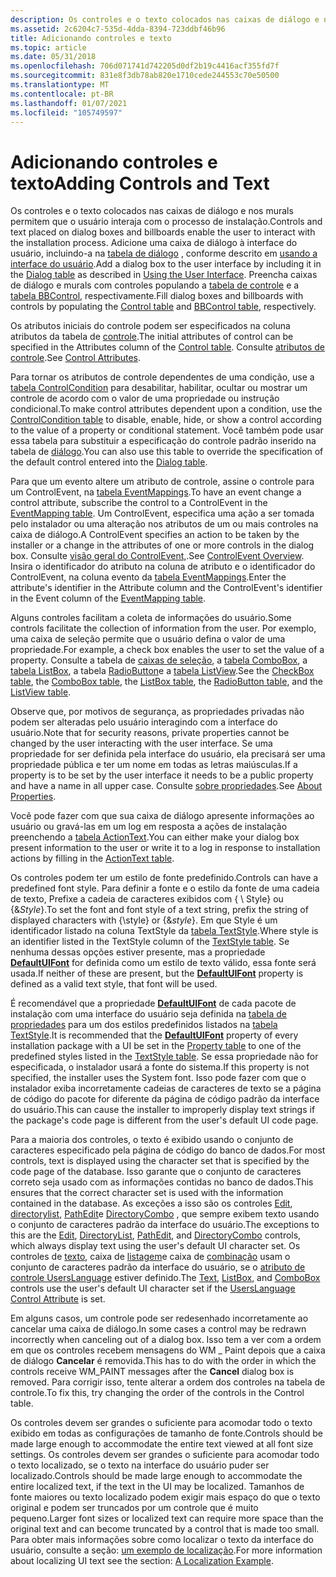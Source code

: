```yaml
---
description: Os controles e o texto colocados nas caixas de diálogo e nos murals permitem que o usuário interaja com o processo de instalação.
ms.assetid: 2c6204c7-535d-4dda-8394-723ddbf46b96
title: Adicionando controles e texto
ms.topic: article
ms.date: 05/31/2018
ms.openlocfilehash: 706d071741d742205d0df2b19c4416acf355fd7f
ms.sourcegitcommit: 831e8f3db78ab820e1710cede244553c70e50500
ms.translationtype: MT
ms.contentlocale: pt-BR
ms.lasthandoff: 01/07/2021
ms.locfileid: "105749597"
---
```

# <a name="adding-controls-and-text"></a><span data-ttu-id="f706e-103">Adicionando controles e texto</span><span class="sxs-lookup"><span data-stu-id="f706e-103">Adding Controls and Text</span></span>

<span data-ttu-id="f706e-104">Os controles e o texto colocados nas caixas de diálogo e nos murals permitem que o usuário interaja com o processo de instalação.</span><span class="sxs-lookup"><span data-stu-id="f706e-104">Controls and text placed on dialog boxes and billboards enable the user to interact with the installation process.</span></span> <span data-ttu-id="f706e-105">Adicione uma caixa de diálogo à interface do usuário, incluindo-a na [tabela de diálogo](dialog-table.md) , conforme descrito em [usando a interface do usuário](using-the-user-interface.md).</span><span class="sxs-lookup"><span data-stu-id="f706e-105">Add a dialog box to the user interface by including it in the [Dialog table](dialog-table.md) as described in [Using the User Interface](using-the-user-interface.md).</span></span> <span data-ttu-id="f706e-106">Preencha caixas de diálogo e murals com controles populando a [tabela de controle](control-table.md) e a [tabela BBControl](bbcontrol-table.md), respectivamente.</span><span class="sxs-lookup"><span data-stu-id="f706e-106">Fill dialog boxes and billboards with controls by populating the [Control table](control-table.md) and [BBControl table](bbcontrol-table.md), respectively.</span></span>

<span data-ttu-id="f706e-107">Os atributos iniciais do controle podem ser especificados na coluna atributos da tabela de [controle](control-table.md).</span><span class="sxs-lookup"><span data-stu-id="f706e-107">The initial attributes of control can be specified in the Attributes column of the [Control table](control-table.md).</span></span> <span data-ttu-id="f706e-108">Consulte [atributos de controle](control-attributes.md).</span><span class="sxs-lookup"><span data-stu-id="f706e-108">See [Control Attributes](control-attributes.md).</span></span>

<span data-ttu-id="f706e-109">Para tornar os atributos de controle dependentes de uma condição, use a [tabela ControlCondition](controlcondition-table.md) para desabilitar, habilitar, ocultar ou mostrar um controle de acordo com o valor de uma propriedade ou instrução condicional.</span><span class="sxs-lookup"><span data-stu-id="f706e-109">To make control attributes dependent upon a condition, use the [ControlCondition table](controlcondition-table.md) to disable, enable, hide, or show a control according to the value of a property or conditional statement.</span></span> <span data-ttu-id="f706e-110">Você também pode usar essa tabela para substituir a especificação do controle padrão inserido na tabela de [diálogo](dialog-table.md).</span><span class="sxs-lookup"><span data-stu-id="f706e-110">You can also use this table to override the specification of the default control entered into the [Dialog table](dialog-table.md).</span></span>

<span data-ttu-id="f706e-111">Para que um evento altere um atributo de controle, assine o controle para um ControlEvent, na [tabela EventMappings](eventmapping-table.md).</span><span class="sxs-lookup"><span data-stu-id="f706e-111">To have an event change a control attribute, subscribe the control to a ControlEvent in the [EventMapping table](eventmapping-table.md).</span></span> <span data-ttu-id="f706e-112">Um ControlEvent, especifica uma ação a ser tomada pelo instalador ou uma alteração nos atributos de um ou mais controles na caixa de diálogo.</span><span class="sxs-lookup"><span data-stu-id="f706e-112">A ControlEvent specifies an action to be taken by the installer or a change in the attributes of one or more controls in the dialog box.</span></span> <span data-ttu-id="f706e-113">Consulte [visão geral do ControlEvent,](controlevent-overview.md).</span><span class="sxs-lookup"><span data-stu-id="f706e-113">See [ControlEvent Overview](controlevent-overview.md).</span></span> <span data-ttu-id="f706e-114">Insira o identificador do atributo na coluna de atributo e o identificador do ControlEvent, na coluna evento da [tabela EventMappings](eventmapping-table.md).</span><span class="sxs-lookup"><span data-stu-id="f706e-114">Enter the attribute's identifier in the Attribute column and the ControlEvent's identifier in the Event column of the [EventMapping table](eventmapping-table.md).</span></span>

<span data-ttu-id="f706e-115">Alguns controles facilitam a coleta de informações do usuário.</span><span class="sxs-lookup"><span data-stu-id="f706e-115">Some controls facilitate the collection of information from the user.</span></span> <span data-ttu-id="f706e-116">Por exemplo, uma caixa de seleção permite que o usuário defina o valor de uma propriedade.</span><span class="sxs-lookup"><span data-stu-id="f706e-116">For example, a check box enables the user to set the value of a property.</span></span> <span data-ttu-id="f706e-117">Consulte a tabela de [caixas de seleção](checkbox-table.md), a [tabela ComboBox](combobox-table.md), a [tabela ListBox](listbox-table.md), a tabela [RadioButton](radiobutton-table.md)e a [tabela ListView](listview-table.md).</span><span class="sxs-lookup"><span data-stu-id="f706e-117">See the [CheckBox table](checkbox-table.md), the [ComboBox table](combobox-table.md), the [ListBox table](listbox-table.md), the [RadioButton table](radiobutton-table.md), and the [ListView table](listview-table.md).</span></span>

<span data-ttu-id="f706e-118">Observe que, por motivos de segurança, as propriedades privadas não podem ser alteradas pelo usuário interagindo com a interface do usuário.</span><span class="sxs-lookup"><span data-stu-id="f706e-118">Note that for security reasons, private properties cannot be changed by the user interacting with the user interface.</span></span> <span data-ttu-id="f706e-119">Se uma propriedade for ser definida pela interface do usuário, ela precisará ser uma propriedade pública e ter um nome em todas as letras maiúsculas.</span><span class="sxs-lookup"><span data-stu-id="f706e-119">If a property is to be set by the user interface it needs to be a public property and have a name in all upper case.</span></span> <span data-ttu-id="f706e-120">Consulte [sobre propriedades](about-properties.md).</span><span class="sxs-lookup"><span data-stu-id="f706e-120">See [About Properties](about-properties.md).</span></span>

<span data-ttu-id="f706e-121">Você pode fazer com que sua caixa de diálogo apresente informações ao usuário ou gravá-las em um log em resposta a ações de instalação preenchendo a [tabela ActionText](actiontext-table.md).</span><span class="sxs-lookup"><span data-stu-id="f706e-121">You can either make your dialog box present information to the user or write it to a log in response to installation actions by filling in the [ActionText table](actiontext-table.md).</span></span>

<span data-ttu-id="f706e-122">Os controles podem ter um estilo de fonte predefinido.</span><span class="sxs-lookup"><span data-stu-id="f706e-122">Controls can have a predefined font style.</span></span> <span data-ttu-id="f706e-123">Para definir a fonte e o estilo da fonte de uma cadeia de texto, Prefixe a cadeia de caracteres exibidos com { \\ Style} ou {&*Style*}.</span><span class="sxs-lookup"><span data-stu-id="f706e-123">To set the font and font style of a text string, prefix the string of displayed characters with {\\style} or {&*style*}.</span></span> <span data-ttu-id="f706e-124">Em que Style é um identificador listado na coluna TextStyle da [tabela TextStyle](textstyle-table.md).</span><span class="sxs-lookup"><span data-stu-id="f706e-124">Where style is an identifier listed in the TextStyle column of the [TextStyle table](textstyle-table.md).</span></span> <span data-ttu-id="f706e-125">Se nenhuma dessas opções estiver presente, mas a propriedade [**DefaultUIFont**](defaultuifont.md) for definida como um estilo de texto válido, essa fonte será usada.</span><span class="sxs-lookup"><span data-stu-id="f706e-125">If neither of these are present, but the [**DefaultUIFont**](defaultuifont.md) property is defined as a valid text style, that font will be used.</span></span>

<span data-ttu-id="f706e-126">É recomendável que a propriedade [**DefaultUIFont**](defaultuifont.md) de cada pacote de instalação com uma interface do usuário seja definida na [tabela de propriedades](property-table.md) para um dos estilos predefinidos listados na [tabela TextStyle](textstyle-table.md).</span><span class="sxs-lookup"><span data-stu-id="f706e-126">It is recommended that the [**DefaultUIFont**](defaultuifont.md) property of every installation package with a UI be set in the [Property table](property-table.md) to one of the predefined styles listed in the [TextStyle table](textstyle-table.md).</span></span> <span data-ttu-id="f706e-127">Se essa propriedade não for especificada, o instalador usará a fonte do sistema.</span><span class="sxs-lookup"><span data-stu-id="f706e-127">If this property is not specified, the installer uses the System font.</span></span> <span data-ttu-id="f706e-128">Isso pode fazer com que o instalador exiba incorretamente cadeias de caracteres de texto se a página de código do pacote for diferente da página de código padrão da interface do usuário.</span><span class="sxs-lookup"><span data-stu-id="f706e-128">This can cause the installer to improperly display text strings if the package's code page is different from the user's default UI code page.</span></span>

<span data-ttu-id="f706e-129">Para a maioria dos controles, o texto é exibido usando o conjunto de caracteres especificado pela página de código do banco de dados.</span><span class="sxs-lookup"><span data-stu-id="f706e-129">For most controls, text is displayed using the character set that is specified by the code page of the database.</span></span> <span data-ttu-id="f706e-130">Isso garante que o conjunto de caracteres correto seja usado com as informações contidas no banco de dados.</span><span class="sxs-lookup"><span data-stu-id="f706e-130">This ensures that the correct character set is used with the information contained in the database.</span></span> <span data-ttu-id="f706e-131">As exceções a isso são os controles [Edit](edit-control.md), [directorylist](directorylist-control.md), [PathEdit](pathedit-control.md)e [DirectoryCombo](directorycombo-control.md) , que sempre exibem texto usando o conjunto de caracteres padrão da interface do usuário.</span><span class="sxs-lookup"><span data-stu-id="f706e-131">The exceptions to this are the [Edit](edit-control.md), [DirectoryList](directorylist-control.md), [PathEdit](pathedit-control.md), and [DirectoryCombo](directorycombo-control.md) controls, which always display text using the user's default UI character set.</span></span> <span data-ttu-id="f706e-132">Os controles de [texto](text-control.md), caixa de [listagem](listbox-control.md)e caixa de [combinação](combobox-control.md) usam o conjunto de caracteres padrão da interface do usuário, se o [atributo de controle UsersLanguage](userslanguage-control-attribute.md) estiver definido.</span><span class="sxs-lookup"><span data-stu-id="f706e-132">The [Text](text-control.md), [ListBox](listbox-control.md), and [ComboBox](combobox-control.md) controls use the user's default UI character set if the [UsersLanguage Control Attribute](userslanguage-control-attribute.md) is set.</span></span>

<span data-ttu-id="f706e-133">Em alguns casos, um controle pode ser redesenhado incorretamente ao cancelar uma caixa de diálogo.</span><span class="sxs-lookup"><span data-stu-id="f706e-133">In some cases a control may be redrawn incorrectly when canceling out of a dialog box.</span></span> <span data-ttu-id="f706e-134">Isso tem a ver com a ordem em que os controles recebem mensagens do WM \_ Paint depois que a caixa de diálogo **Cancelar** é removida.</span><span class="sxs-lookup"><span data-stu-id="f706e-134">This has to do with the order in which the controls receive WM\_PAINT messages after the **Cancel** dialog box is removed.</span></span> <span data-ttu-id="f706e-135">Para corrigir isso, tente alterar a ordem dos controles na tabela de controle.</span><span class="sxs-lookup"><span data-stu-id="f706e-135">To fix this, try changing the order of the controls in the Control table.</span></span>

<span data-ttu-id="f706e-136">Os controles devem ser grandes o suficiente para acomodar todo o texto exibido em todas as configurações de tamanho de fonte.</span><span class="sxs-lookup"><span data-stu-id="f706e-136">Controls should be made large enough to accommodate the entire text viewed at all font size settings.</span></span> <span data-ttu-id="f706e-137">Os controles devem ser grandes o suficiente para acomodar todo o texto localizado, se o texto na interface do usuário puder ser localizado.</span><span class="sxs-lookup"><span data-stu-id="f706e-137">Controls should be made large enough to accommodate the entire localized text, if the text in the UI may be localized.</span></span> <span data-ttu-id="f706e-138">Tamanhos de fonte maiores ou texto localizado podem exigir mais espaço do que o texto original e podem ser truncados por um controle que é muito pequeno.</span><span class="sxs-lookup"><span data-stu-id="f706e-138">Larger font sizes or localized text can require more space than the original text and can become truncated by a control that is made too small.</span></span> <span data-ttu-id="f706e-139">Para obter mais informações sobre como localizar o texto da interface do usuário, consulte a seção: [um exemplo de localização](a-localization-example.md).</span><span class="sxs-lookup"><span data-stu-id="f706e-139">For more information about localizing UI text see the section: [A Localization Example](a-localization-example.md).</span></span>

 

 



